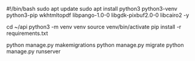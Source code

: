 #!/bin/bash
sudo apt update
sudo apt install python3 python3-venv python3-pip wkhtmltopdf libpango-1.0-0 libgdk-pixbuf2.0-0 libcairo2 -y

cd ~/api
python3 -m venv venv
source venv/bin/activate
pip install -r requirements.txt

python manage.py makemigrations
python manage.py migrate
python manage.py runserver
